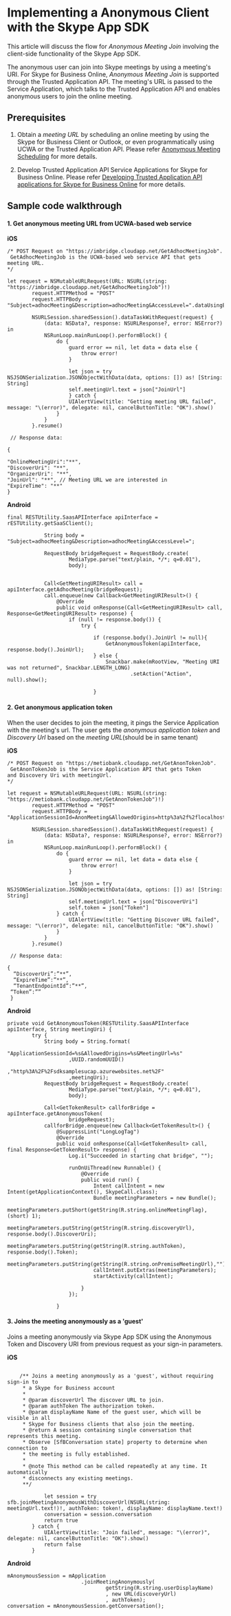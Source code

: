 # Implementing a Anonymous Client with the Skype App SDK

This article will discuss the flow for _Anonymous Meeting Join_ involving the client-side functionality
of the Skype App SDK. 

The anonymous user can join into Skype meetings by using a meeting's URI. For Skype for Business Online,
_Anonymous Meeting Join_ is supported through the Trusted Application API. The meeting's URL is passed to the Service Application, which talks to the Trusted 
Application API and enables anonymous users to join the online meeting.

## Prerequisites

1. Obtain a _meeting URL_ by scheduling an online meeting 
by using the Skype for Business Client or Outlook, or even programmatically using 
UCWA or the Trusted Application API. Please refer [Anonymous Meeting Scheduling](./AnonymousMeetingSchedule.md) for more details. 

2. Develop Trusted Application API Service Applications for Skype for Business Online. Please refer [ Developing Trusted Application API applications for Skype for Business Online](./AADS2S.md) for more details.

## Sample code walkthrough

#### 1. Get anonymous meeting URL from UCWA-based web service

**iOS**
```
/* POST Request on "https://imbridge.cloudapp.net/GetAdhocMeetingJob".
 GetAdhocMeetingJob is the UCWA-based web service API that gets meeting URL.
*/ 

let request = NSMutableURLRequest(URL: NSURL(string: "https://imbridge.cloudapp.net/GetAdhocMeetingJob")!)
        request.HTTPMethod = "POST"
        request.HTTPBody = "Subject=adhocMeeting&Description=adhocMeeting&AccessLevel=".dataUsingEncoding(NSUTF8StringEncoding)

        NSURLSession.sharedSession().dataTaskWithRequest(request) {
            (data: NSData?, response: NSURLResponse?, error: NSError?) in
            NSRunLoop.mainRunLoop().performBlock() {
                do {
                    guard error == nil, let data = data else {
                        throw error!
                    }

                    let json = try NSJSONSerialization.JSONObjectWithData(data, options: []) as! [String: String]
                    self.meetingUrl.text = json["JoinUrl"]
                    } catch {
                    UIAlertView(title: "Getting meeting URL failed", message: "\(error)", delegate: nil, cancelButtonTitle: "OK").show()
                }
            }
        }.resume()

 // Response data:

{

"OnlineMeetingUri":"**", 
"DiscoverUri": "**", 
"OrganizerUri": "**", 
"JoinUrl": "**", // Meeting URL we are interested in
"ExpireTime": "**"
}

```

**Android**
```
final RESTUtility.SaasAPIInterface apiInterface = rESTUtility.getSaaSClient();

            String body = "Subject=adhocMeeting&Description=adhocMeeting&AccessLevel=";

            RequestBody bridgeRequest = RequestBody.create(
                    MediaType.parse("text/plain, */*; q=0.01"),
                    body);


            Call<GetMeetingURIResult> call = apiInterface.getAdhocMeeting(bridgeRequest);
            call.enqueue(new Callback<GetMeetingURIResult>() {
                @Override
                public void onResponse(Call<GetMeetingURIResult> call, Response<GetMeetingURIResult> response) {
                    if (null != response.body()) {
                        try {

                            if (response.body().JoinUrl != null){
                                GetAnonymousToken(apiInterface, response.body().JoinUrl);
                            } else {
                                Snackbar.make(mRootView, "Meeting URI was not returned", Snackbar.LENGTH_LONG)
                                        .setAction("Action", null).show();

                            }

```

#### 2. Get anonymous application token

When the user decides to join the meeting, it pings the Service Application with the meeting's url.
The user gets the _anonymous application token_ and _Discovery UrI_ based on the _meeting URL_(should be in same tenant)

**iOS**
```
/* POST Request on "https://metiobank.cloudapp.net/GetAnonTokenJob".
 GetAnonTokenJob is the Service Application API that gets Token 
and Discovery Uri with meetingUrl.
*/ 

let request = NSMutableURLRequest(URL: NSURL(string: "https://metiobank.cloudapp.net/GetAnonTokenJob")!)
        request.HTTPMethod = "POST"
        request.HTTPBody = "ApplicationSessionId=AnonMeeting&AllowedOrigins=http%3a%2f%2flocalhost%2f&MeetingUrl=https%3a%2f%2fmeet.lync.com%2fmetio%2fjohn%2fI3I1FKVN".dataUsingEncoding(NSUTF8StringEncoding)

        NSURLSession.sharedSession().dataTaskWithRequest(request) {
            (data: NSData?, response: NSURLResponse?, error: NSError?) in
            NSRunLoop.mainRunLoop().performBlock() {
                do {
                    guard error == nil, let data = data else {
                        throw error!
                    }

                    let json = try NSJSONSerialization.JSONObjectWithData(data, options: []) as! [String: String]
                    self.meetingUrl.text = json["DiscoverUri"]
                    self.token = json["Token"]
                } catch {
                    UIAlertView(title: "Getting Discover URL failed", message: "\(error)", delegate: nil, cancelButtonTitle: "OK").show()
                }
            }
        }.resume()

 // Response data:

{
  “DiscoverUri”:”**”,
  “ExpireTime”:”**”,
  “TenantEndpointId”:”**”,
 “Token”:”” 
 }
```

**Android**
```
private void GetAnonymousToken(RESTUtility.SaasAPIInterface apiInterface, String meetingUri) {
        try {
            String body = String.format(
                    "ApplicationSessionId=%s&AllowedOrigins=%s&MeetingUrl=%s"
                    ,UUID.randomUUID()
                    ,"http%3A%2F%2Fsdksamplesucap.azurewebsites.net%2F"
                    ,meetingUri);
            RequestBody bridgeRequest = RequestBody.create(
                    MediaType.parse("text/plain, */*; q=0.01"),
                    body);

            Call<GetTokenResult> callforBridge = apiInterface.getAnonymousToken(
                    bridgeRequest);
            callforBridge.enqueue(new Callback<GetTokenResult>() {
                @SuppressLint("LongLogTag")
                @Override
                public void onResponse(Call<GetTokenResult> call, final Response<GetTokenResult> response) {
                    Log.i("Succeeded in starting chat bridge", "");

                    runOnUiThread(new Runnable() {
                        @Override
                        public void run() {
                            Intent callIntent = new Intent(getApplicationContext(), SkypeCall.class);
                            Bundle meetingParameters = new Bundle();
                            meetingParameters.putShort(getString(R.string.onlineMeetingFlag), (short) 1);
                            meetingParameters.putString(getString(R.string.discoveryUrl), response.body().DiscoverUri);
                            meetingParameters.putString(getString(R.string.authToken), response.body().Token);
                            meetingParameters.putString(getString(R.string.onPremiseMeetingUrl),"");
                            callIntent.putExtras(meetingParameters);
                            startActivity(callIntent);

                        }
                    });

                }

```
#### 3. Joins the meeting anonymously as a 'guest'
Joins a meeting anonymously via Skype App SDK using the Anonymous Token and Discovery URI from previous request as your sign-in parameters.

**iOS**
```

    /** Joins a meeting anonymously as a 'guest', without requiring sign-in to
     * a Skype for Business account
     *
     * @param discoverUrl The discover URL to join.
     * @param authToken The authorization token.
     * @param displayName Name of the guest user, which will be visible in all
     * Skype for Business clients that also join the meeting.
     * @return A session containing single conversation that represents this meeting.
     * Observe [SfBConversation state] property to determine when connection to
     * the meeting is fully established.
     *
     * @note This method can be called repeatedly at any time. It automatically
     * disconnects any existing meetings.
     **/

            let session = try sfb.joinMeetingAnonymousWithDiscoverUrl(NSURL(string: meetingUrl.text!)!, authToken: token!, displayName: displayName.text!)
            conversation = session.conversation
            return true
        } catch {
            UIAlertView(title: "Join failed", message: "\(error)", delegate: nil, cancelButtonTitle: "OK").show()
            return false
        }

```
**Android**
```
mAnonymousSession = mApplication
                        .joinMeetingAnonymously(
                                getString(R.string.userDisplayName)
                                , new URL(discoveryUrl)
                                , authToken);
conversation = mAnonymousSession.getConversation();
```



